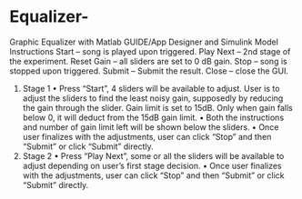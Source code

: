 # Equalizer-
Graphic Equalizer with Matlab GUIDE/App Designer and Simulink Model
Instructions
Start – song is played upon triggered.
Play Next – 2nd stage of the experiment.
Reset Gain – all sliders are set to 0 dB gain.
Stop – song is stopped upon triggered.
Submit – Submit the result.
Close – close the GUI.
1)	Stage 1
•	Press “Start”, 4 sliders will be available to adjust. User is to adjust the sliders to find the least noisy gain, supposedly by reducing the gain through the slider. Gain limit is set to 15dB. Only when gain falls below 0, it will deduct from the 15dB gain limit. 
•	Both the instructions and number of gain limit left will be shown below the sliders.
•	Once user finalizes with the adjustments, user can click “Stop” and then “Submit” or click “Submit” directly.
2)	Stage 2
•	Press “Play Next”, some or all the sliders will be available to adjust depending on user’s first stage decision. 
•	Once user finalizes with the adjustments, user can click “Stop” and then “Submit” or click “Submit” directly.
